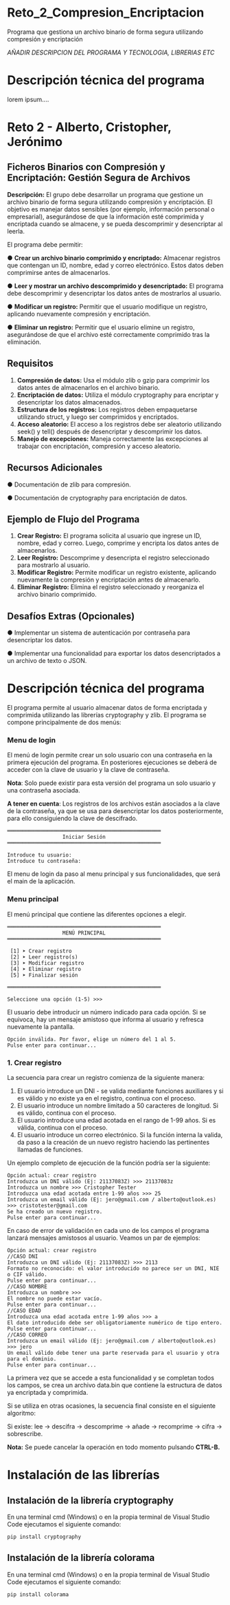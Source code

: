 # Reto_2_Compresion_Encriptacion
Programa que gestiona un archivo binario de forma segura utilizando compresión y encriptación


*AÑADIR DESCRIPCION DEL PROGRAMA Y TECNOLOGIA, LIBRERIAS ETC*

# Descripción técnica del programa

lorem ipsum....

# Reto 2 - Alberto, Cristopher, Jerónimo
## Ficheros Binarios con Compresión y Encriptación: Gestión Segura de Archivos
**Descripción:** El grupo debe desarrollar un programa que gestione un archivo binario de forma segura utilizando compresión y encriptación. El objetivo es manejar datos sensibles (por ejemplo, información personal o empresarial), asegurándose de que la información esté comprimida y encriptada cuando se almacene, y se pueda descomprimir y desencriptar al leerla.

El programa debe permitir:

● **Crear un archivo binario comprimido y encriptado:** Almacenar registros que contengan un ID, nombre, edad y correo electrónico. Estos datos deben
comprimirse antes de almacenarlos.

● **Leer y mostrar un archivo descomprimido y desencriptado:** El programa debe descomprimir y desencriptar los datos antes de mostrarlos al usuario.

● **Modificar un registro:** Permitir que el usuario modifique un registro, aplicando nuevamente compresión y encriptación.

● **Eliminar un registro:** Permitir que el usuario elimine un registro, asegurándose de que el archivo esté correctamente comprimido tras la eliminación.

## Requisitos

1. **Compresión de datos:** Usa el módulo zlib o gzip para comprimir los datos antes de almacenarlos en el archivo binario.
2. **Encriptación de datos:** Utiliza el módulo cryptography para encriptar y desencriptar los datos almacenados.
3. **Estructura de los registros:** Los registros deben empaquetarse utilizando struct, y luego ser comprimidos y encriptados.
4. **Acceso aleatorio:** El acceso a los registros debe ser aleatorio utilizando seek() y tell() después de desencriptar y descomprimir los datos.
5. **Manejo de excepciones:** Maneja correctamente las excepciones al trabajar con encriptación, compresión y acceso aleatorio. 

## Recursos Adicionales

● Documentación de zlib para compresión.

● Documentación de cryptography para encriptación de datos.

## Ejemplo de Flujo del Programa
1. **Crear Registro:** El programa solicita al usuario que ingrese un ID, nombre, edad y correo. Luego, comprime y encripta los datos antes de almacenarlos.
2. **Leer Registro:** Descomprime y desencripta el registro seleccionado para mostrarlo al usuario.
3. **Modificar Registro:** Permite modificar un registro existente, aplicando nuevamente la compresión y encriptación antes de almacenarlo.
4. **Eliminar Registro:** Elimina el registro seleccionado y reorganiza el archivo binario comprimido.

## Desafíos Extras (Opcionales)

● Implementar un sistema de autenticación por contraseña para desencriptar los datos.

● Implementar una funcionalidad para exportar los datos desencriptados a un archivo de texto o JSON.




# Descripción técnica del programa

El programa permite al usuario almacenar datos de forma encriptada y comprimida utilizando las librerías cryptography y zlib. El programa se compone principalmente de dos menús:

### Menu de login

El menú de login permite crear un solo usuario con una contraseña en la primera ejecución del programa. En posteriores ejecuciones se deberá de acceder con la clave de usuario y la clave de contraseña. 

**Nota**: Solo puede existir para esta versión del programa un solo usuario y una contraseña asociada. 

**A tener en cuenta**: Los registros de los archivos están asociados a la clave de la contraseña, ya que se usa para desencriptar los datos posteriormente, para ello consiguiendo la clave de descifrado.

```
══════════════════════════════════════════════════
                  Iniciar Sesión                  
══════════════════════════════════════════════════

Introduce tu usuario:
Introduce tu contraseña: 
```

El menu de login da paso al menu principal y sus funcionalidades, que será el main de la aplicación.

### Menu principal

El menú principal que contiene las diferentes opciones a elegir.

```
══════════════════════════════════════════════════
                  MENÚ PRINCIPAL
══════════════════════════════════════════════════

 [1] ➤ Crear registro
 [2] ➤ Leer registro(s)
 [3] ➤ Modificar registro
 [4] ➤ Eliminar registro
 [5] ➤ Finalizar sesión

══════════════════════════════════════════════════

Seleccione una opción (1-5) >>> 
```

El usuario debe introducir un número indicado para cada opción. Si se equivoca, hay un mensaje amistoso que informa al usuario y refresca nuevamente la pantalla.
```
Opción inválida. Por favor, elige un número del 1 al 5.
Pulse enter para continuar...
```
### 1. Crear registro

La secuencia para crear un registro comienza de la siguiente manera:

1. El usuario introduce un DNI - se valida mediante funciones auxiliares y si es válido y no existe ya en el registro, continua con el proceso.
2. El usuario introduce un nombre limitado a 50 caracteres de longitud. Si es válido, continua con el proceso.
3. El usuario introduce una edad acotada en el rango de 1-99 años. Si es válida, continua con el proceso.
4. El usuario introduce un correo electrónico. Si la función interna la valida, da paso a la creación de un nuevo registro haciendo las pertinentes llamadas de funciones.

Un ejemplo completo de ejecución de la función podría ser la siguiente:

```
Opción actual: crear registro
Introduzca un DNI válido (Ej: 21137083Z) >>> 21137083z
Introduzca un nombre >>> Cristopher Tester
Introduzca una edad acotada entre 1-99 años >>> 25
Introduzca un email válido (Ej: jero@gmail.com / alberto@outlook.es) >>> cristotester@gmail.com
Se ha creado un nuevo registro.
Pulse enter para continuar...
```

En caso de error de validación en cada uno de los campos el programa lanzará mensajes amistosos al usuario. Veamos un par de ejemplos:

```
Opción actual: crear registro
//CASO DNI
Introduzca un DNI válido (Ej: 21137083Z) >>> 2113
Formato no reconocido: el valor introducido no parece ser un DNI, NIE o CIF válido.
Pulse enter para continuar...
//CASO NOMBRE
Introduzca un nombre >>>  
El nombre no puede estar vacío.
Pulse enter para continuar...
//CASO EDAD
Introduzca una edad acotada entre 1-99 años >>> a
El dato introducido debe ser obligatoriamente numérico de tipo entero.
Pulse enter para continuar...
//CASO CORREO
Introduzca un email válido (Ej: jero@gmail.com / alberto@outlook.es) >>> jero
Un email válido debe tener una parte reservada para el usuario y otra para el dominio.
Pulse enter para continuar...
```

La primera vez que se accede a esta funcionalidad y se completan todos los campos, se crea un archivo data.bin que contiene la estructura de datos ya encriptada y comprimida. 

Si se utiliza en otras ocasiones, la secuencia final consiste en el siguiente algoritmo: 

Si existe: lee → descifra → descomprime → añade → recomprime → cifra → sobrescribe.

<b>Nota:</b> Se puede cancelar la operación en todo momento pulsando <b>CTRL-B.</b>
# Instalación de las librerías

## Instalación de la librería cryptography

En una terminal cmd (Windows) o en la propia terminal de Visual Studio Code ejecutamos el siguiente comando:

```
pip install cryptography
```
## Instalación de la librería colorama

En una terminal cmd (Windows) o en la propia terminal de Visual Studio Code ejecutamos el siguiente comando:

```
pip install colorama
```
